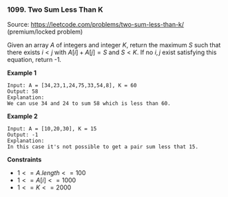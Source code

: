 ### 1099. Two Sum Less Than K

Source: https://leetcode.com/problems/two-sum-less-than-k/ (premium/locked problem) 

Given an array $A$ of integers and integer $K$, return the maximum $S$ such that there exists $i < j$ with $A[i] + A[j] = S$ and $S < K$. If no $i, j$ exist satisfying this equation, return -1.

**Example 1**
    
    Input: A = [34,23,1,24,75,33,54,8], K = 60
    Output: 58
    Explanation: 
    We can use 34 and 24 to sum 58 which is less than 60.

**Example 2**

    Input: A = [10,20,30], K = 15
    Output: -1
    Explanation: 
    In this case it's not possible to get a pair sum less that 15.

**Constraints**
- $1 <= A.length <= 100$
- $1 <= A[i] <= 1000$
- $1 <= K <= 2000$
